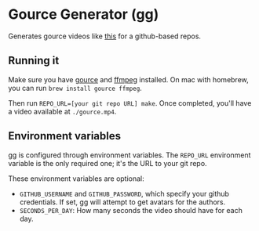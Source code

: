 # Gource Generator (gg)

Generates gource videos like [this](https://www.youtube.com/watch?v=cNBtDstOTmA) for a github-based repos.

## Running it

Make sure you have [gource](http://gource.io/) and [ffmpeg](https://www.ffmpeg.org/) installed. On mac with homebrew, you can run `brew install gource ffmpeg`.

Then run `REPO_URL=[your git repo URL] make`. Once completed, you'll have a video available at `./gource.mp4`.

## Environment variables

gg is configured through environment variables. The `REPO_URL` environment variable is the only required one; it's the URL to your git repo.

These environment variables are optional:

* `GITHUB_USERNAME` and `GITHUB_PASSWORD`, which specify your github credentials. If set, gg will attempt to get avatars for the authors.
* `SECONDS_PER_DAY`: How many seconds the video should have for each day.
